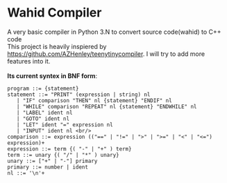 # Wahid Compiler
A very basic compiler in Python 3.N to convert source code(wahid) to C++ code <br/>
This project is heavily inspiered by https://github.com/AZHenley/teenytinycompiler. I will try to add more features into it.<br/>
<br/>
<b>Its current syntex in BNF form</b>:<br/>
```
program ::= {statement} 
statement ::= "PRINT" (expression | string) nl 
   | "IF" comparison "THEN" nl {statement} "ENDIF" nl 
   | "WHILE" comparison "REPEAT" nl {statement} "ENDWHILE" nl 
   | "LABEL" ident nl 
   | "GOTO" ident nl 
   | "LET" ident "=" expression nl 
   | "INPUT" ident nl <br/>
comparison ::= expression (("==" | "!=" | ">" | ">=" | "<" | "<=") expression)+ 
expression ::= term {( "-" | "+" ) term} 
term ::= unary {( "/" | "*" ) unary} 
unary ::= ["+" | "-"] primary 
primary ::= number | ident 
nl ::= '\n'+ 
```
